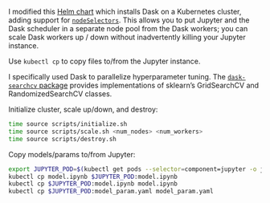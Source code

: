
I modified this [Helm chart](https://github.com/kubernetes/charts/tree/master/stable/dask) which installs Dask on a Kubernetes cluster, adding support for [`nodeSelectors`](https://kubernetes.io/docs/concepts/configuration/assign-pod-node/).  This allows you to put Jupyter and the Dask scheduler in a separate node pool from the Dask workers; you can scale Dask workers up / down without inadvertently killing your Jupyter instance.

Use `kubectl cp` to copy files to/from the Jupyter instance.

I specifically used Dask to parallelize hyperparameter tuning.  The [`dask-searchcv` package](http://dask-searchcv.readthedocs.io/en/latest/) provides implementations of sklearn’s GridSearchCV and RandomizedSearchCV classes.

Initialize cluster, scale up/down, and destroy:
``` bash
time source scripts/initialize.sh
time source scripts/scale.sh <num_nodes> <num_workers>
time source scripts/destroy.sh
```

Copy models/params to/from Jupyter:
``` bash
export JUPYTER_POD=$(kubectl get pods --selector=component=jupyter -o jsonpath='{.items[0].metadata.name}')
kubectl cp model.ipynb $JUPYTER_POD:model.ipynb
kubectl cp $JUPYTER_POD:model.ipynb model.ipynb
kubectl cp $JUPYTER_POD:model_param.yaml model_param.yaml
```
